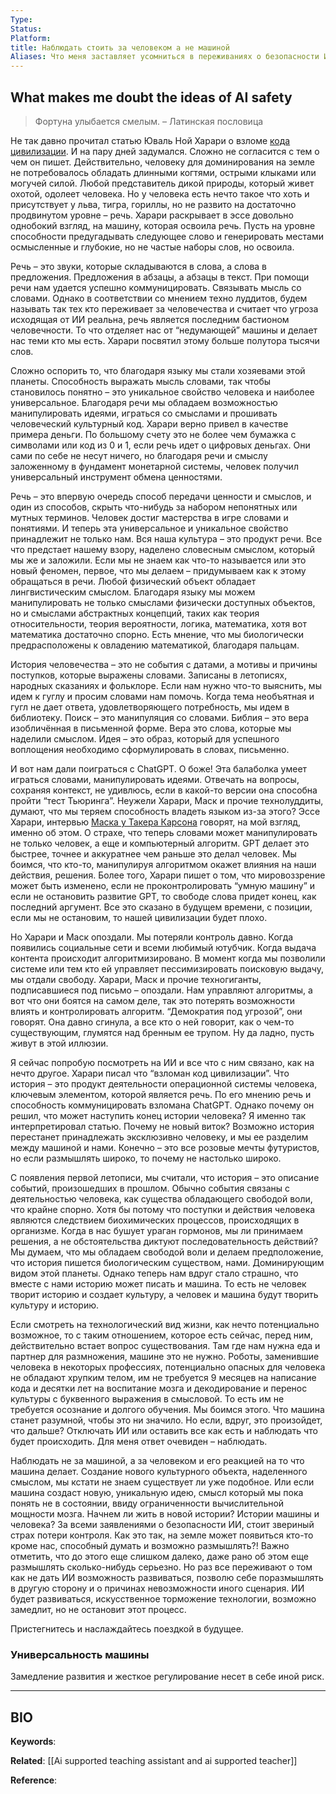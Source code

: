 ```yaml
---
Type: 
Status:
Platform:
title: Наблюдать стоить за человеком а не машиной
Aliases: Что меня заставляет усомниться в переживаниях о безопасности ИИ, Наблюдать стоить за человеком а не машиной
---
```

## What makes me doubt the ideas of AI safety
>Фортуна улыбается смелым.
>– Латинская пословица

Не так давно прочитал статью Юваль Ной Харари о взломе [кода цивилизации](https://www.economist.com/by-invitation/2023/04/28/yuval-noah-harari-argues-that-ai-has-hacked-the-operating-system-of-human-civilisation). И на пару дней задумался. Сложно не согласится с тем о чем он пишет. Действительно, человеку для доминирования на земле не потребовалось обладать длинными когтями, острыми клыками или могучей силой. Любой представитель дикой природы, который живет охотой, одолеет человека. Но у человека есть нечто такое что хоть и присутствует у льва, тигра, гориллы, но не развито на достаточно продвинутом уровне – речь. Харари раскрывает в эссе довольно однобокий взгляд, на машину, которая освоила речь. Пусть на уровне способности предугадывать следующее слово и генерировать местами осмысленные и глубокие, но не частые наборы слов, но освоила.

Речь – это звуки, которые складываются в слова, а слова в предложения. Предложения в абзацы, а абзацы в текст. При помощи речи нам удается успешно коммуницировать. Связывать мысль со словами. Однако в соответствии со мнением техно луддитов, будем называть так тех кто переживает за человечества и считает что угроза исходящая от ИИ реальна, речь является последним бастионом человечности. То что отделяет нас от “недумающей” машины и делает нас теми кто мы есть. Харари посвятил этому больше полутора тысячи слов.

Сложно оспорить то, что благодаря языку мы стали хозяевами этой планеты. Способность выражать мысль словами, так чтобы становилось понятно – это уникальное свойство человека и наиболее универсальное. Благодаря речи мы обладаем возможностью манипулировать идеями, играться со смыслами и прошивать человеческий культурный код. Харари верно привел в качестве примера деньги. По большому счету это не более чем бумажка с символами или код из 0 и 1, если речь идет о цифровых деньгах. Они сами по себе не несут ничего, но благодаря речи и смыслу заложенному в фундамент монетарной системы, человек получил универсальный инструмент обмена ценностями. 

Речь – это впервую очередь способ передачи ценности и смыслов, и один из способов, скрыть что-нибудь за набором непонятных или мутных терминов. Человек достиг мастерства в игре словами и понятиями. И теперь эта универсальное и уникальное свойство принадлежит не только нам. Вся наша культура – это продукт речи. Все что предстает нашему взору, наделено словесным смыслом, который мы же и заложили. Если мы не знаем как что-то называется или это новый феномен, первое, что мы делаем – придумываем как к этому обращаться в речи. Любой физический объект обладает лингвистическим смыслом. Благодаря языку мы можем манипулировать не только смыслами физически доступных объектов, но и смыслами абстрактных концепций, таких как теория относительности, теория вероятности, логика, математика, хотя вот математика достаточно спорно. Есть мнение, что мы биологически предрасположены к овладению математикой, благодаря пальцам.

История человечества – это не события с датами, а мотивы и причины поступков, которые выражены словами. Записаны в летописях, народных сказаниях и фольклоре. Если нам нужно что-то выяснить, мы идем к гуглу и просим словами нам помочь. Когда тема необъятная и гугл не дает ответа, удовлетворяющего потребность, мы идем в библиотеку. Поиск – это манипуляция со словами. Библия – это вера изобличённая в письменной форме. Вера это слова, которые мы наделили смыслом. Идея – это образ, который для успешного воплощения необходимо сформулировать в словах, письменно.

И вот нам дали поиграться с ChatGPT. О боже! Эта балаболка умеет играться словами, манипулировать идеями. Отвечать на вопросы, сохраняя контекст, не удивлюсь, если в какой-то версии она способна пройти “тест Тьюринга”. Неужели Харари, Маск и прочие технолуддиты, думают, что мы теряем способность владеть языком из-за этого? Эссе Харари, интервью [Маска у Такера Карсона](https://youtu.be/a2ZBEC16yH4) говорят, на мой взгляд, именно об этом. О страхе, что теперь словами может манипулировать не только человек, а еще и компьютерный алгоритм. GPT делает это быстрее, точнее и аккуратнее чем раньше это делал человек. Мы боимся, что кто-то, манипулируя алгоритмом окажет влияния на наши действия, решения. Более того, Харари пишет о том, что мировоззрение может быть изменено, если не проконтролировать “умную машину” и если не остановить развитие GPT, то свободе слова придет конец, как последний аргумент. Все это сказано в будущем времени, с позиции, если мы не остановим, то нашей цивилизации будет плохо.

Но Харари и Маск опоздали. Мы потеряли контроль давно. Когда появились социальные сети и всеми любимый ютубчик. Когда выдача контента происходит алгоритмизировано. В момент когда мы позволили системе или тем кто ей управляет пессимизировать поисковую выдачу, мы отдали свободу. Харари, Маск и прочие техногиганты, подписавшиеся под письмо – опоздали. Нам управляют алгоритмы, а вот что они боятся на самом деле, так это потерять возможности влиять и контролировать алгоритм. “Демократия под угрозой”, они говорят. Она давно сгинула, а все кто о ней говорит, как о чем-то существующим, глумятся над бренным ее трупом. Ну да ладно, пусть живут в этой иллюзии.

Я сейчас попробую посмотреть на ИИ и все что с ним связано, как на нечто другое. Харари писал что “взломан код цивилизации”. Что история – это продукт деятельности операционной системы человека, ключевым элементом, которой является речь. По его мнению речь и способность коммуницировать взломана ChatGPT. Однако почему он решил, что может наступить конец истории человека? Я именно так интерпретировал статью. Почему не новый виток? Возможно история перестанет принадлежать эксклюзивно человеку, и мы ее разделим между машиной и нами. Конечно – это все розовые мечты футуристов, но если размышлять широко, то почему не настолько широко.

С появления первой летописи, мы считали, что история – это описание событий, произошедших в прошлом. Обычно события связаны с деятельностью человека, как существа обладающего свободой воли, что крайне спорно. Хотя бы потому что поступки и действия человека являются следствием биохимических процессов, происходящих в организме. Когда в нас бушует ураган гормонов, мы ли принимаем решения, а не обстоятельства диктуют последовательность действий? Мы думаем, что мы обладаем свободой воли и делаем предположение, что история пишется биологическим существом, нами. Доминирующим видом этой планеты. Однако теперь нам вдруг стало страшно, что вместе с нами историю может писать и машина. То есть не человек творит историю и создает культуру, а человек и машина будут творить культуру и историю.

Если смотреть на технологический вид жизни, как нечто потенциально возможное, то с таким отношением, которое есть сейчас, перед ним, действительно встает вопрос существования. Там где нам нужна еда и партнер для размножения, машине это не нужно. Роботы, заменившие человека в некоторых профессиях, потенциально опасных для человека не обладают хрупким телом, им не требуется 9 месяцев на написание кода и десятки лет на воспитание мозга и декодирование и перенос культуры с буквенного выражения в смысловой. То есть им не требуется осознание и долгого обучения. Мы боимся этого. Что машина станет разумной, чтобы это ни значило. Но если, вдруг, это произойдет, что дальше? Отключать ИИ или оставить все как есть и наблюдать что будет происходить. Для меня ответ очевиден – наблюдать.

Наблюдать не за машиной, а за человеком и его реакцией на то что машина делает. Создание нового культурного объекта, наделенного смыслом, мы кстати не знаем существует ли уже подобное. Или если машина создаст новую, уникальную идею, смысл который мы пока понять не в состоянии, ввиду ограниченности вычислительной мощности мозга. Начнем ли жить в новой истории? Истории машины и человека? За всеми заявлениями о безопасности ИИ, стоит звериный страх потери контроля. Как это так, на земле может появиться кто-то кроме нас, способный думать и возможно размышлять?! Важно отметить, что до этого еще слишком далеко, даже рано об этом еще размышлять сколько-нибудь серьезно. Но раз все переживают о том как не дать ИИ возможность развиваться, позволю себе поразмышлять в другую сторону и о причинах невозможности иного сценария. ИИ будет развиваться, искусственное торможение технологии, возможно замедлит, но не остановит этот процесс. 

Пристегнитесь и наслаждайтесь поездкой в будущее.

### Универсальность машины 
Замедление развития и жесткое регулирование несет в себе иной риск.

***
## BIO
**Keywords**:

**Related**:
[[Ai supported teaching assistant and ai supported teacher]]

**Reference**: 